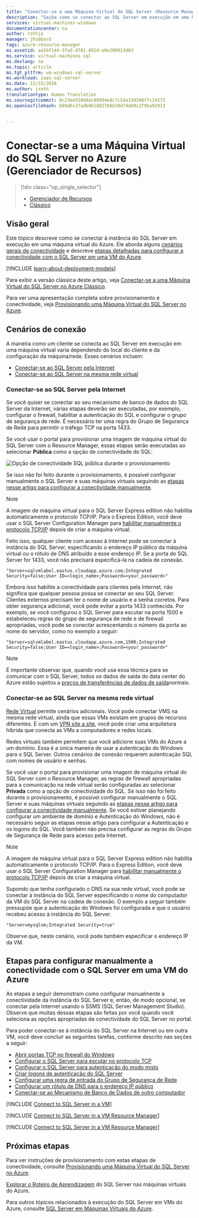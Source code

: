 ```yaml
---
title: "Conectar-se a uma Máquina Virtual do SQL Server (Resource Manager) | Microsoft Docs"
description: "Saiba como se conectar ao SQL Server em execução em uma Máquina Virtual no Azure. Este tópico usa o modelo de implantação clássica. Os cenários diferem dependendo da configuração da rede e do local do cliente."
services: virtual-machines-windows
documentationcenter: na
author: rothja
manager: jhubbard
tags: azure-resource-manager
ms.assetid: aa5bf144-37a3-4781-892d-e0e300913d03
ms.service: virtual-machines-sql
ms.devlang: na
ms.topic: article
ms.tgt_pltfrm: vm-windows-sql-server
ms.workload: iaas-sql-server
ms.date: 11/15/2016
ms.author: jroth
translationtype: Human Translation
ms.sourcegitcommit: 0c23ee550d8ac88994e8c7c54a33d348ffc24372
ms.openlocfilehash: 699d0c37adb9618827b6b39d74d09c2f9ba92913


---
```

# <a name="connect-to-a-sql-server-virtual-machine-on-azure-resource-manager"></a>Conectar-se a uma Máquina Virtual do SQL Server no Azure (Gerenciador de Recursos)
> [!div class="op_single_selector"]
> * [Gerenciador de Recursos](virtual-machines-windows-sql-connect.md)
> * [Clássico](../sqlclassic/virtual-machines-windows-classic-sql-connect.md)
> 
> 

## <a name="overview"></a>Visão geral
Este tópico descreve como se conectar à instância do SQL Server em execução em uma máquina virtual do Azure. Ele aborda alguns [cenários gerais de conectividade](#connection-scenarios) e descreve [etapas detalhadas para configurar a conectividade com o SQL Server em uma VM do Azure](#steps-for-manually-configuring-sql-server-connectivity-in-an-azure-vm).

[!INCLUDE [learn-about-deployment-models](../../../../includes/learn-about-deployment-models-rm-include.md)]

Para exibir a versão clássica deste artigo, veja [Conectar-se a uma Máquina Virtual do SQL Server no Azure Clássico](../sqlclassic/virtual-machines-windows-classic-sql-connect.md).

Para ver uma apresentação completa sobre provisionamento e conectividade, veja [Provisionando uma Máquina Virtual do SQL Server no Azure](virtual-machines-windows-portal-sql-server-provision.md).

## <a name="connection-scenarios"></a>Cenários de conexão
A maneira como um cliente se conecta ao SQL Server em execução em uma máquina virtual varia dependendo do local do cliente e da configuração da máquina/rede. Esses cenários incluem:

* [Conectar-se ao SQL Server pela Internet](#connect-to-sql-server-over-the-internet)
* [Conectar-se ao SQL Server na mesma rede virtual](#connect-to-sql-server-in-the-same-virtual-network)

### <a name="connect-to-sql-server-over-the-internet"></a>Conectar-se ao SQL Server pela Internet
Se você quiser se conectar ao seu mecanismo de banco de dados do SQL Server da Internet, várias etapas deverão ser executadas, por exemplo, configurar o firewall, habilitar a autenticação do SQL e configurar o grupo de segurança de rede. É necessário ter uma regra do Grupo de Segurança de Rede para permitir o tráfego TCP na porta 1433.

Se você usar o portal para provisionar uma imagem de máquina virtual do SQL Server com o Resource Manager, essas etapas serão executadas ao selecionar **Pública** como a opção de conectividade do SQL:

![Opção de conectividade SQL pública durante o provisionamento](./media/virtual-machines-windows-sql-connect/sql-vm-portal-connectivity.png)

Se isso não foi feito durante o provisionamento, é possível configurar manualmente o SQL Server e suas máquinas virtuais seguindo as [etapas nesse artigo para configurar a conectividade manualmente](#steps-for-manually-configuring-sql-server-connectivity-in-an-azure-vm).

> [!NOTE]
> A imagem de máquina virtual para o SQL Server Express edition não habilita automaticamente o protocolo TCP/IP. Para o Express Edition, você deve usar o SQL Server Configuration Manager para [habilitar manualmente o protocolo TCP/IP](#configure-sql-server-to-listen-on-the-tcp-protocol) depois de criar a máquina virtual.
> 
> 

Feito isso, qualquer cliente com acesso à Internet pode se conectar à instância do SQL Server, especificando o endereço IP público da máquina virtual ou o rótulo de DNS atribuído a esse endereço IP. Se a porta do SQL Server for 1433, você não precisará especificá-la na cadeia de conexão.

    "Server=sqlvmlabel.eastus.cloudapp.azure.com;Integrated Security=false;User ID=<login_name>;Password=<your_password>"

Embora isso habilite a conectividade para clientes pela Internet, não significa que qualquer pessoa possa se conectar ao seu SQL Server. Clientes externos precisam ter o nome de usuário e a senha corretos. Para obter segurança adicional, você pode evitar a porta 1433 conhecida. Por exemplo, se você configurou o SQL Server para escutar na porta 1500 e estabeleceu regras do grupo de segurança de rede e de firewall apropriadas, você pode se conectar acrescentando o número da porta ao nome do servidor, como no exemplo a seguir:

    "Server=sqlvmlabel.eastus.cloudapp.azure.com,1500;Integrated Security=false;User ID=<login_name>;Password=<your_password>"

> [!NOTE]
> É importante observar que, quando você usa essa técnica para se comunicar com o SQL Server, todos os dados de saída do data center do Azure estão sujeitos a [preços de transferências de dados de saída](https://azure.microsoft.com/pricing/details/data-transfers/)normais.
> 
> 

### <a name="connect-to-sql-server-in-the-same-virtual-network"></a>Conectar-se ao SQL Server na mesma rede virtual
[Rede Virtual](../../../virtual-network/virtual-networks-overview.md) permite cenários adicionais. Você pode conectar VMS na mesma rede virtual, ainda que essas VMs existam em grupos de recursos diferentes. E com um [VPN site a site](../../../vpn-gateway/vpn-gateway-site-to-site-create.md), você pode criar uma arquitetura híbrida que conecta as VMs a computadores e redes locais.

Redes virtuais também permitem que você adicione suas VMs do Azure a um domínio. Essa é a única maneira de usar a autenticação do Windows para o SQL Server. Outros cenários de conexão requerem autenticação SQL com nomes de usuário e senhas.

Se você usar o portal para provisionar uma imagem de máquina virtual do SQL Server com o Resource Manager, as regras de firewall apropriadas para a comunicação na rede virtual serão configuradas ao selecionar **Privada** como a opção de conectividade do SQL. Se isso não foi feito durante o provisionamento, é possível configurar manualmente o SQL Server e suas máquinas virtuais seguindo as [etapas nesse artigo para configurar a conectividade manualmente](#steps-for-manually-configuring-sql-server-connectivity-in-an-azure-vm). Se você estiver planejando configurar um ambiente de domínio e Autenticação do Windows, não é necessário seguir as etapas nesse artigo para configurar a Autenticação e os logons do SQL. Você também não precisa configurar as regras do Grupo de Segurança de Rede para acesso pela Internet.

> [!NOTE]
> A imagem de máquina virtual para o SQL Server Express edition não habilita automaticamente o protocolo TCP/IP. Para o Express Edition, você deve usar o SQL Server Configuration Manager para [habilitar manualmente o protocolo TCP/IP](#configure-sql-server-to-listen-on-the-tcp-protocol) depois de criar a máquina virtual.
> 
> 

Supondo que tenha configurado o DNS na sua rede virtual, você pode se conectar à instância do SQL Server especificando o nome do computador da VM do SQL Server na cadeia de conexão. O exemplo a seguir também pressupõe que a autenticação do Windows foi configurada e que o usuário recebeu acesso à instância do SQL Server.

    "Server=mysqlvm;Integrated Security=true"

Observe que, neste cenário, você pode também especificar o endereço IP da VM.

## <a name="steps-for-manually-configuring-sql-server-connectivity-in-an-azure-vm"></a>Etapas para configurar manualmente a conectividade com o SQL Server em uma VM do Azure
As etapas a seguir demonstram como configurar manualmente a conectividade da instância do SQL Server e, então, de modo opcional, se conectar pela Internet usando o SSMS (SQL Server Management Studio). Observe que muitas dessas etapas são feitas por você quando você seleciona as opções apropriadas de conectividade do SQL Server no portal.

Para poder conectar-se à instância do SQL Server na Internet ou em outra VM, você deve concluir as seguintes tarefas, conforme descrito nas seções a seguir:

* [Abrir portas TCP no firewall do Windows](#open-tcp-ports-in-the-windows-firewall-for-the-default-instance-of-the-database-engine)
* [Configurar o SQL Server para escutar no protocolo TCP](#configure-sql-server-to-listen-on-the-tcp-protocol)
* [Configurar o SQL Server para autenticação do modo misto](#configure-sql-server-for-mixed-mode-authentication)
* [Criar logons de autenticação do SQL Server](#create-sql-server-authentication-logins)
* [Configurar uma regra de entrada do Grupo de Segurança de Rede](#configure-a-network-security-group-inbound-rule-for-the-vm)
* [Configurar um rótulo de DNS para o endereço IP público](#configure-a-dns-label-for-the-public-ip-address)
* [Conectar-se ao Mecanismo de Banco de Dados de outro computador](#connect-to-the-database-engine-from-another-computer)

[!INCLUDE [Connect to SQL Server in a VM](../../../../includes/virtual-machines-sql-server-connection-steps.md)]

[!INCLUDE [Connect to SQL Server in a VM Resource Manager](../../../../includes/virtual-machines-sql-server-connection-steps-resource-manager-nsg-rule.md)]

[!INCLUDE [Connect to SQL Server in a VM Resource Manager](../../../../includes/virtual-machines-sql-server-connection-steps-resource-manager.md)]

## <a name="next-steps"></a>Próximas etapas
Para ver instruções de provisionamento com estas etapas de conectividade, consulte [Provisionando uma Máquina Virtual do SQL Server no Azure](virtual-machines-windows-portal-sql-server-provision.md).

[Explorar o Roteiro de Aprendizagem](https://azure.microsoft.com/documentation/learning-paths/sql-azure-vm/) do SQL Server nas máquinas virtuais do Azure.

Para outros tópicos relacionados à execução do SQL Server em VMs do Azure, consulte [SQL Server em Máquinas Virtuais do Azure](virtual-machines-windows-sql-server-iaas-overview.md).




<!--HONumber=Jan17_HO2-->


